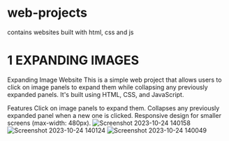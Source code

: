 # web-projects
contains websites built with html, css and js

# 1 EXPANDING IMAGES
Expanding Image Website
This is a simple web project that allows users to click on image panels to expand them while collapsing any previously expanded panels. It's built using HTML, CSS, and JavaScript.

Features
Click on image panels to expand them.
Collapses any previously expanded panel when a new one is clicked.
Responsive design for smaller screens (max-width: 480px).
![Screenshot 2023-10-24 140158](https://github.com/Basliel-Amsalu/web-projects/assets/119809588/098f7357-0cfe-4b39-a684-8bcff06a6cba)
![Screenshot 2023-10-24 140124](https://github.com/Basliel-Amsalu/web-projects/assets/119809588/e590efc6-384e-4d23-86fa-123735ff272e)
![Screenshot 2023-10-24 140049](https://github.com/Basliel-Amsalu/web-projects/assets/119809588/5b10c79b-ac20-48cd-b916-0904f6ce41c7)
